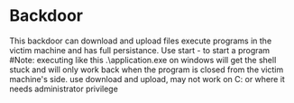 # Backdoor
This backdoor can download and upload files execute programs in the victim machine and has full persistance.
Use start - to start a program #Note: executing like this .\application.exe on windows will get the shell stuck and will only work back when the program is closed from the
victim machine's side.
use download and upload, may not work on C: or where it needs administrator privilege
